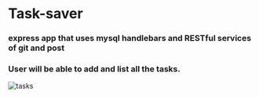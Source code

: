 # Task-saver

### express app that uses mysql handlebars and RESTful services of git and post

### User will be able to add and list all the tasks.

![tasks](https://github.com/joycedelatorre/Task-saver/tree/master/images)